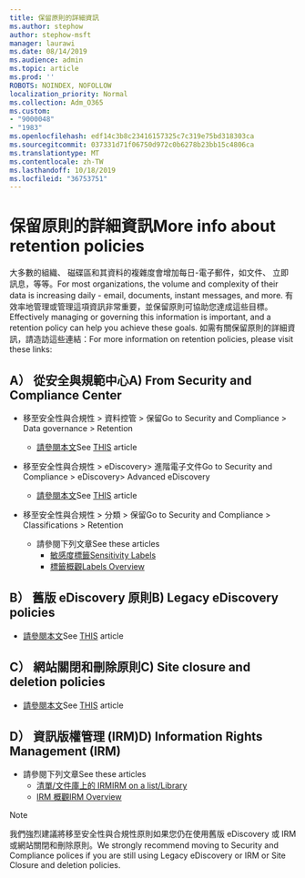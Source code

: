 ```yaml
---
title: 保留原則的詳細資訊
ms.author: stephow
author: stephow-msft
manager: laurawi
ms.date: 08/14/2019
ms.audience: admin
ms.topic: article
ms.prod: ''
ROBOTS: NOINDEX, NOFOLLOW
localization_priority: Normal
ms.collection: Adm_O365
ms.custom:
- "9000048"
- "1983"
ms.openlocfilehash: edf14c3b8c23416157325c7c319e75bd318303ca
ms.sourcegitcommit: 037331d71f06750d972c0b6278b23bb15c4806ca
ms.translationtype: MT
ms.contentlocale: zh-TW
ms.lasthandoff: 10/18/2019
ms.locfileid: "36753751"
---
```

# <a name="more-info-about-retention-policies"></a><span data-ttu-id="2687a-102">保留原則的詳細資訊</span><span class="sxs-lookup"><span data-stu-id="2687a-102">More info about retention policies</span></span>

<span data-ttu-id="2687a-103">大多數的組織、 磁碟區和其資料的複雜度會增加每日-電子郵件，如文件、 立即訊息，等等。</span><span class="sxs-lookup"><span data-stu-id="2687a-103">For most organizations, the volume and complexity of their data is increasing daily - email, documents, instant messages, and more.</span></span> <span data-ttu-id="2687a-104">有效率地管理或管理這項資訊非常重要，並保留原則可協助您達成這些目標。</span><span class="sxs-lookup"><span data-stu-id="2687a-104">Effectively managing or governing this information is important, and a retention policy can help you achieve these goals.</span></span> <span data-ttu-id="2687a-105">如需有關保留原則的詳細資訊，請造訪這些連結：</span><span class="sxs-lookup"><span data-stu-id="2687a-105">For more information on retention policies, please visit these links:</span></span>

## <a name="a-from-security-and-compliance-center"></a><span data-ttu-id="2687a-106">A） 從安全與規範中心</span><span class="sxs-lookup"><span data-stu-id="2687a-106">A) From Security and Compliance Center</span></span>

- <span data-ttu-id="2687a-107">移至安全性與合規性 > 資料控管 > 保留</span><span class="sxs-lookup"><span data-stu-id="2687a-107">Go to Security and Compliance > Data governance > Retention</span></span>
  - <span data-ttu-id="2687a-108">[請參閱本文](https://docs.microsoft.com/office365/securitycompliance/retention-policies)</span><span class="sxs-lookup"><span data-stu-id="2687a-108">See [THIS](https://docs.microsoft.com/office365/securitycompliance/retention-policies) article</span></span>

- <span data-ttu-id="2687a-109">移至安全性與合規性 > eDiscovery> 進階電子文件</span><span class="sxs-lookup"><span data-stu-id="2687a-109">Go to Security and Compliance > eDiscovery> Advanced eDiscovery</span></span> 
  - <span data-ttu-id="2687a-110">[請參閱本文](https://docs.microsoft.com/office365/securitycompliance/ediscovery-cases)</span><span class="sxs-lookup"><span data-stu-id="2687a-110">See [THIS](https://docs.microsoft.com/office365/securitycompliance/ediscovery-cases) article</span></span>

- <span data-ttu-id="2687a-111">移至安全性與合規性 > 分類 > 保留</span><span class="sxs-lookup"><span data-stu-id="2687a-111">Go to Security and Compliance > Classifications > Retention</span></span>
  - <span data-ttu-id="2687a-112">請參閱下列文章</span><span class="sxs-lookup"><span data-stu-id="2687a-112">See these articles</span></span>
    - [<span data-ttu-id="2687a-113">敏感度標籤</span><span class="sxs-lookup"><span data-stu-id="2687a-113">Sensitivity Labels</span></span>](https://docs.microsoft.com/office365/securitycompliance/sensitivity-labels)
    - [<span data-ttu-id="2687a-114">標籤概觀</span><span class="sxs-lookup"><span data-stu-id="2687a-114">Labels Overview</span></span>](https://docs.microsoft.com/office365/securitycompliance/labels)

## <a name="b-legacy-ediscovery-policies"></a><span data-ttu-id="2687a-115">B） 舊版 eDiscovery 原則</span><span class="sxs-lookup"><span data-stu-id="2687a-115">B) Legacy eDiscovery policies</span></span>

- <span data-ttu-id="2687a-116">[請參閱本文](https://support.office.com/article/Set-up-an-eDiscovery-Center-in-SharePoint-Online-A18F8975-AA7F-43B4-A7D6-001D14744D8E)</span><span class="sxs-lookup"><span data-stu-id="2687a-116">See [THIS](https://support.office.com/article/Set-up-an-eDiscovery-Center-in-SharePoint-Online-A18F8975-AA7F-43B4-A7D6-001D14744D8E) article</span></span>

## <a name="c-site-closure-and-deletion-policies"></a><span data-ttu-id="2687a-117">C） 網站關閉和刪除原則</span><span class="sxs-lookup"><span data-stu-id="2687a-117">C) Site closure and deletion policies</span></span>

- <span data-ttu-id="2687a-118">[請參閱本文](https://support.office.com/article/Use-policies-for-site-closure-and-deletion-A8280D82-27FD-48C5-9ADF-8A5431208BA5)</span><span class="sxs-lookup"><span data-stu-id="2687a-118">See [THIS](https://support.office.com/article/Use-policies-for-site-closure-and-deletion-A8280D82-27FD-48C5-9ADF-8A5431208BA5) article</span></span>  

## <a name="d-information-rights-management-irm"></a><span data-ttu-id="2687a-119">D） 資訊版權管理 (IRM)</span><span class="sxs-lookup"><span data-stu-id="2687a-119">D) Information Rights Management (IRM)</span></span>

- <span data-ttu-id="2687a-120">請參閱下列文章</span><span class="sxs-lookup"><span data-stu-id="2687a-120">See these articles</span></span>
  - [<span data-ttu-id="2687a-121">清單/文件庫上的 IRM</span><span class="sxs-lookup"><span data-stu-id="2687a-121">IRM on a list/Library</span></span>](https://support.office.com/article/apply-information-rights-management-to-a-list-or-library-3bdb5c4e-94fc-4741-b02f-4e7cc3c54aa1)
  - [<span data-ttu-id="2687a-122">IRM 概觀</span><span class="sxs-lookup"><span data-stu-id="2687a-122">IRM Overview</span></span>](https://support.office.com/article/create-and-apply-information-management-policies-eb501fe9-2ef6-4150-945a-65a6451ee9e9)

> [!Note]
> <span data-ttu-id="2687a-123">我們強烈建議將移至安全性與合規性原則如果您仍在使用舊版 eDiscovery 或 IRM 或網站關閉和刪除原則。</span><span class="sxs-lookup"><span data-stu-id="2687a-123">We strongly recommend moving to Security and Compliance polices if you are still using Legacy eDiscovery or IRM or Site Closure and deletion policies.</span></span>
